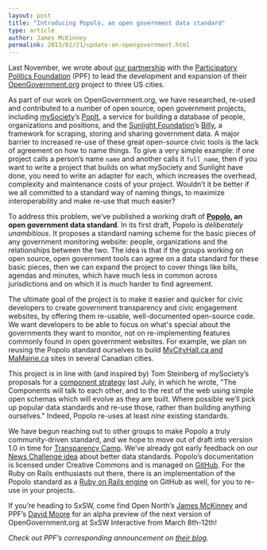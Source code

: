 ```yaml
---
layout: post
title: "Introducing Popolo, an open government data standard"
type: article
author: James McKinney
permalink: 2013/02/21/update-on-opengovernment.html
---
```

Last November, we wrote about [our partnership](http://blog.opennorth.ca/2012/11/30/this-week-in-open-government/) with the [Participatory Politics Foundation](http://www.participatorypolitics.org/) (PPF) to lead the development and expansion of their [OpenGovernment.org](http://opengovernment.org/) project to three US cities.

As part of our work on OpenGovernment.org, we have researched, re-used and contributed to a number of open source, open government projects, including [mySociety](http://www.mysociety.org/)’s [PopIt](http://popit.mysociety.org/), a service for building a database of people, organizations and positions, and the [Sunlight Foundation](http://sunlightfoundation.com/)’s [Billy](https://github.com/sunlightlabs/billy), a framework for scraping, storing and sharing government data. A major barrier to increased re-use of these great open-source civic tools is the lack of agreement on how to name things. To give a very simple example: if one project calls a person’s name `name` and another calls it `full_name`, then if you want to write a project that builds on what mySociety and Sunlight have done, you need to write an adapter for each, which increases the overhead, complexity and maintenance costs of your project. Wouldn’t it be better if we all committed to a standard way of naming things, to maximize interoperability and make re-use that much easier?

To address this problem, we’ve published a working draft of **[Popolo](http://popoloproject.com/), an open government data standard**. In its first draft, Popolo is *deliberately unambitious*. It proposes a standard naming scheme for the basic pieces of any government monitoring website: people, organizations and the relationships between the two. The idea is that if the groups working on open source, open government tools can agree on a data standard for these basic pieces, then we can expand the project to cover things like bills, agendas and minutes, which have much less in common across jurisdictions and on which it is much harder to find agreement.

The ultimate goal of the project is to make it easier and quicker for civic developers to create government transparency and civic engagement websites, by offering them re-usable, well-documented open-source code. We want developers to be able to focus on what's special about the governments they want to monitor, not on re-implementing features commonly found in open government websites. For example, we plan on reusing the Popolo standard ourselves to build [MyCityHall.ca and MaMairie.ca](http://blog.opennorth.ca/2013/02/19/introducing-mycityhall/) sites in several Canadian cities. 

This project is in line with (and inspired by) Tom Steinberg of mySociety’s proposals for a [component strategy](http://www.mysociety.org/2012/07/04/mysocietys-components-strategy-our-take-on-small-pieces-loosely-joined/) last July, in which he wrote, "The Components will talk to each other, and to the rest of the web using simple open schemas which will evolve as they are built. Where possible we’ll pick up popular data standards and re-use those, rather than building anything ourselves." Indeed, Popolo re-uses at least *nine* existing standards.

We have begun reaching out to other groups to make Popolo a truly community-driven standard, and we hope to move out of draft into version 1.0 in time for [Transparency Camp](http://transparencycamp.org/). We’ve already got early feedback on our [News Challenge idea](https://www.newschallenge.org/open/open-government/inspiration/make-government-monitoring-projects-easier-to-re-use) about better data standards. Popolo’s documentation is licensed under Creative Commons and is managed on [GitHub](https://github.com/opennorth/popolo-standard/tree/gh-pages). For the Ruby on Rails enthusiasts out there, there is an implementation of the Popolo standard as a [Ruby on Rails engine](https://github.com/opennorth/popolo) on GitHub as well, for you to re-use in your projects.

If you’re heading to SxSW, come find Open North’s [James McKinney](https://twitter.com/@mckinneyjames) and PPF’s [David Moore](https://twitter.com/ppolitics) for an alpha preview of the next version of OpenGovernment.org at SxSW Interactive from March 8th-12th!

*Check out PPF’s corresponding announcement on [their blog](http://blog.opengovernment.org/2013/02/20/introducing-the-popolo-standard/).*